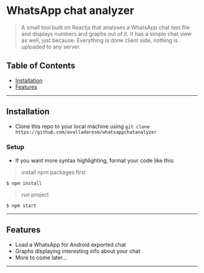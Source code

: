 # WhatsApp chat analyzer

> A small tool built on Reactjs that analyses a WhatsApp chat text file and displays numbers and graphs out of it. It has a simple chat view as well, just because. Everything is done client side, nothing is uploaded to any server.

## Table of Contents

- [Installation](#installation)
- [Features](#features)

---

## Installation

- Clone this repo to your local machine using `git clone https://github.com/avalladaresm/whatsappchatanalyzer`

### Setup

- If you want more syntax highlighting, format your code like this:

> install npm packages first

```shell
$ npm install
```

> run project

```shell
$ npm start
```

---

## Features
- Load a WhatsApp for Android exported chat
- Graphs displaying interesting info about your chat
- More to come later...

---
